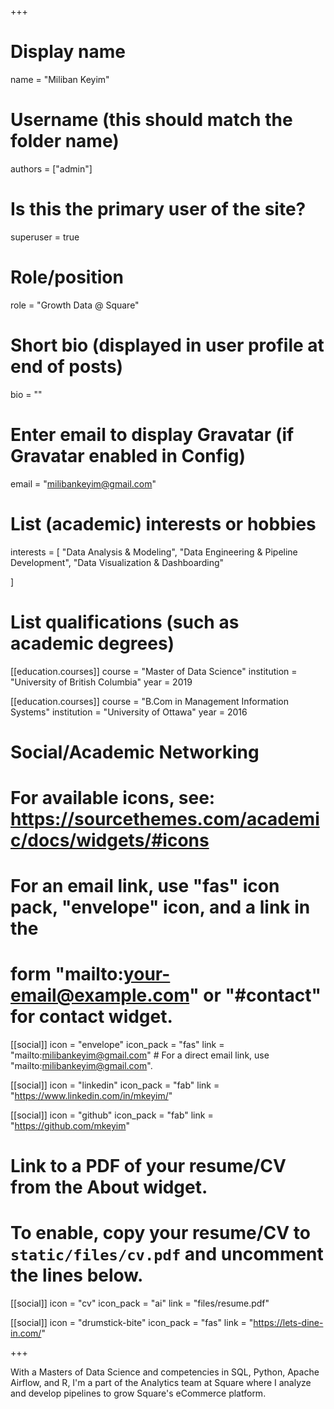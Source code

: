 +++
# Display name
name = "Miliban Keyim"

# Username (this should match the folder name)
authors = ["admin"]

# Is this the primary user of the site?
superuser = true

# Role/position
role = "Growth Data @ Square"

# Short bio (displayed in user profile at end of posts)
bio = ""

# Enter email to display Gravatar (if Gravatar enabled in Config)
email = "milibankeyim@gmail.com"

# List (academic) interests or hobbies
interests = [
  "Data Analysis & Modeling",
  "Data Engineering & Pipeline Development",
  "Data Visualization & Dashboarding"
  
]


# List qualifications (such as academic degrees)
[[education.courses]]
  course = "Master of Data Science"
  institution = "University of British Columbia"
  year = 2019

[[education.courses]]
  course = "B.Com in Management Information Systems"
  institution = "University of Ottawa"
  year = 2016


# Social/Academic Networking
# For available icons, see: https://sourcethemes.com/academic/docs/widgets/#icons
#   For an email link, use "fas" icon pack, "envelope" icon, and a link in the
#   form "mailto:your-email@example.com" or "#contact" for contact widget.

[[social]]
  icon = "envelope"
  icon_pack = "fas"
  link = "mailto:milibankeyim@gmail.com"  # For a direct email link, use "mailto:milibankeyim@gmail.com".

[[social]]
  icon = "linkedin"
  icon_pack = "fab"
  link = "https://www.linkedin.com/in/mkeyim/"

[[social]]
  icon = "github"
  icon_pack = "fab"
  link = "https://github.com/mkeyim"
  


# Link to a PDF of your resume/CV from the About widget.
# To enable, copy your resume/CV to `static/files/cv.pdf` and uncomment the lines below.
[[social]]
   icon = "cv"
   icon_pack = "ai"
   link = "files/resume.pdf"
   
[[social]]
  icon = "drumstick-bite"
  icon_pack = "fas"
  link = "https://lets-dine-in.com/"

+++

With a Masters of Data Science and competencies in SQL, Python, Apache Airflow, and R, I'm a part of the Analytics team at Square where I analyze and develop pipelines to grow Square's eCommerce platform.